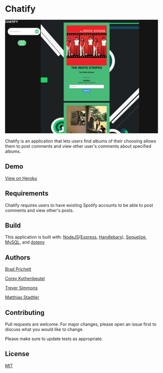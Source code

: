 # Chatify
![screenshot](screenshot.jpg)

Chatify is an application that lets users find albums of their choosing allows them to post comments and view other user's comments about specified albums.

## Demo
[View on Heroku](https://project-2-chatify.herokuapp.com/#)

## Requirements
Chatify requires users to have existing Spotify accounts to be able to post comments and view other's posts.

## Build
This application is built with:
[NodeJS](https://nodejs.org/en/)([Express](https://expressjs.com/), [Handlebars](https://handlebarsjs.com/)),
[Sequelize](https://sequelize.org/),
[MySQL](https://www.mysql.com/), and [dotenv](https://www.npmjs.com/package/dotenv)

## Authors
[Brad Prichett](https://github.com/bradpritchett)

[Corey Kothenbeutel](https://github.com/cjkook)

[Trever Simmons](https://github.com/simmonstrever)

[Matthias Stadtler](https://github.com/MStadtler21)

## Contributing
Pull requests are welcome. For major changes, please open an issue first to discuss what you would like to change.

Please make sure to update tests as appropriate.

## License
[MIT](https://choosealicense.com/licenses/mit/)
